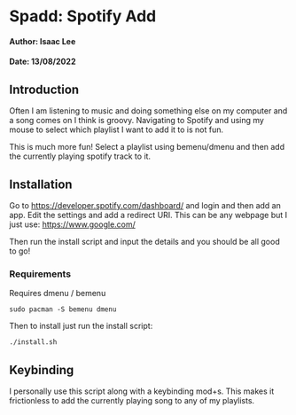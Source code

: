 # Spadd: Spotify Add

#### Author: Isaac Lee
#### Date: 13/08/2022

## Introduction
Often I am listening to music and doing something else
on my computer and a song comes on I think is groovy.
Navigating to Spotify and using my mouse to select which
playlist I want to add it to is not fun.

This is much more fun!
Select a playlist using bemenu/dmenu
and then add the currently playing spotify track to it.

## Installation 
Go to https://developer.spotify.com/dashboard/ and login and
then add an app. Edit the settings and add a redirect URI.
This can be any webpage but I just use: https://www.google.com/ 

Then run the install script and input the details and you should be
all good to go!

### Requirements
Requires dmenu / bemenu
```
sudo pacman -S bemenu dmenu
```

Then to install just run the install script:
```sh
./install.sh
```


## Keybinding
I personally use this script along with a keybinding mod+s.
This makes it frictionless to add the currently playing song
to any of my playlists.

